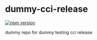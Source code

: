 # dummy-cci-release

[![npm version](https://img.shields.io/badge/%40nui%2Fdummy--cci--release-27.0.0-blue.svg)](https://artifactory.corp.adobe.com/artifactory/npm-nui-release/@nui/dummy-cci-release/-/@nui/dummy-cci-release-27.0.0.tgz)


dummy repo for dummy testing cci release